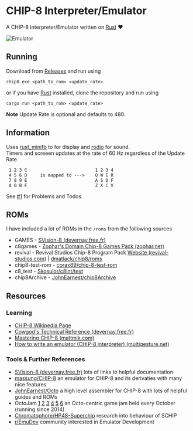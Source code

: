 # CHIP-8 Interpreter/Emulator
A CHIP-8 Interpreter/Emulator written on [Rust](https://www.rust-lang.org/) :heart:

![Emulator](https://i.imgur.com/bwC63Hl.png)

## Running
Download from [Releases](/../../releases) and run using
```
chip8.exe <path_to_rom> <update_rate>
```

or if you have [Rust](https://www.rust-lang.org/) installed, clone the repository and run using
```
cargo run <path_to_rom> <update_rate>
```

**Note** Update Rate is optional and defaults to 480.

## Information

Uses [rust_minifb](https://github.com/emoon/rust_minifb) to for display and [rodio](https://github.com/RustAudio/rodio) for sound.<br>
Timers and screeen updates at the rate of 60 Hz regardless of the Update Rate.

```
 1 2 3 C                          1 2 3 4
 4 5 6 D     is mapped to --->    Q W E R
 7 8 9 E                          A S D F
 A 0 B F                          Z X C V
```

See [#1](/../../issues/1) for Problems and Todos.

## ROMs

I have included a lot of ROMs in the `/roms` from the following sources

- GAMES - [SVision-8 (devernay.free.fr)](http://devernay.free.fr/hacks/chip8/GAMES.zip)
- c8games - [Zophar's Domain Chip-8 Games Pack (zophar.net)](http://devernay.free.fr/hacks/chip8/GAMES.zip)
- revival - Revival Studios Chip-8 Program Pack [Website (revival-studios.com)](http://www.revival-studios.com/other.php) | [dmatlack/chip8/roms](https://github.com/dmatlack/chip8/tree/master/roms)
- chip8-test-rom - [corax89/chip-8-test-rom](https://github.com/corax89/chip8-test-rom)
- c8_test - [Skosulor/c8int/test](https://github.com/Skosulor/c8int/tree/master/test)
- chip8Archive - [JohnEarnest/chip8Archive](https://github.com/JohnEarnest/chip8Archive/)

## Resources

### Learning
- [CHIP-8 Wikipedia Page](https://en.wikipedia.org/wiki/CHIP-8)
- [Cowgod's Technical Reference (devernay.free.fr)](http://devernay.free.fr/hacks/chip8/C8TECH10.HTM)
- [Mastering CHIP-8 (mattmik.com)](http://mattmik.com/files/chip8/mastering/chip8.html)
- [How to write an emulator (CHIP-8 interpreter) (multigesture.net)](http://www.multigesture.net/articles/how-to-write-an-emulator-chip-8-interpreter/)

### Tools & Further References
- [SVision-8 (devernay.free.fr)](http://devernay.free.fr/hacks/chip8/) lots of links to helpful documentation
- [massung/CHIP-8](https://github.com/massung/CHIP-8) an emulator for CHIP-8 and its derivaties with many nice features
- [JohnEarnest/Octo](https://github.com/JohnEarnest/Octo) a high level assembler for CHIP-8 with lots of helpful guides and ROMs
- OctoJam [1](http://www.awfuljams.com/octojam-i) [2](http://www.awfuljams.com/octojam-ii) [3](http://www.awfuljams.com/octojam-iii) [4](http://www.awfuljams.com/octojam-iv) [5](http://www.awfuljams.com/octojam-v) [6](https://itch.io/jam/octojam-6) an Octo-centric game jam held every October (running since 2014)
- [Chromatophore/HP48-Superchip](https://github.com/Chromatophore/HP48-Superchip) research into behaviour of SCHIP
- [r/EmuDev](https://reddit.com/r/EmuDev/) community interested in Emulator Development